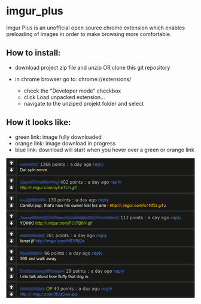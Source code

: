 imgur_plus
==========

Imgur Plus is an unofficial open source chrome extension which enables preloading of images in order to make browsing more comfortable.


How to install:
---------------

- download project zip file and unzip OR clone this git repository

- in chrome browser go to: chrome://extensions/
	- check the "Developer mode" checkbox
	- click Load unpacked extension...
	- navigate to the unziped projekt folder and select

How it looks like:
------------------
- green link: image fully downloaded
- orange link: image download in progress
- blue link: download will start when you hover over a green or orange link
	
![alt tag](https://raw.githubusercontent.com/GDur/imgur_plus/master/images/screenshot920x680.png)
